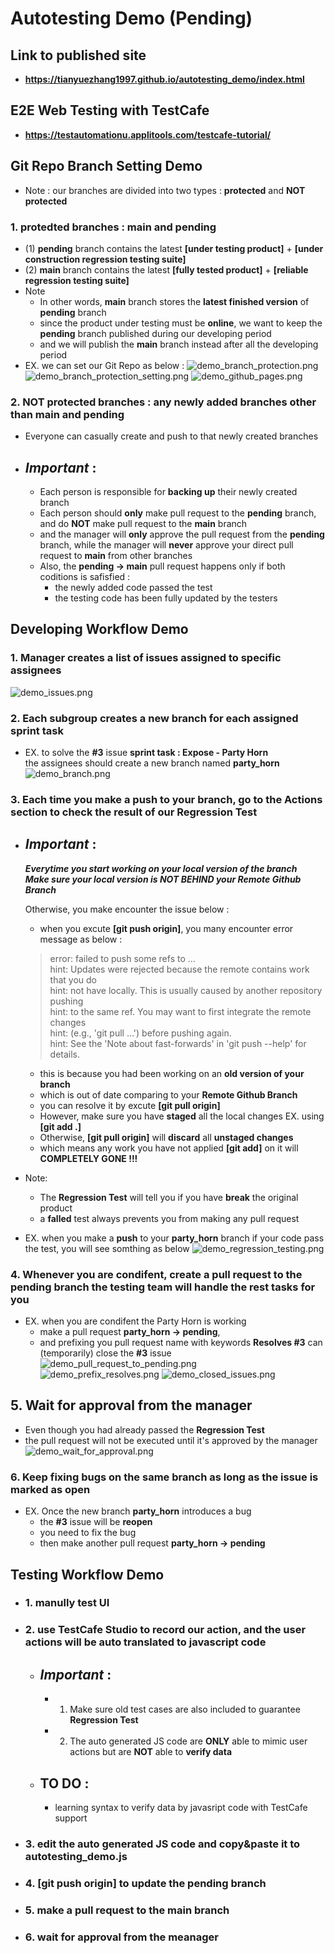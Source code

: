 # Autotesting Demo (Pending)

## Link to published site 
- **https://tianyuezhang1997.github.io/autotesting_demo/index.html**    

## E2E Web Testing with TestCafe  
- **https://testautomationu.applitools.com/testcafe-tutorial/**  

## Git Repo Branch Setting Demo
- Note : our branches are divided into two types : **protected** and **NOT protected** 

### 1. **protedted** branches : **main** and **pending**
  - (1) **pending** branch contains the latest **[under testing product]** + **[under construction regression testing suite]**  
  - (2) **main** branch contains the latest **[fully tested product]** + **[reliable regression testing suite]**  
  - Note 
    - In other words, **main** branch stores the **latest finished version** of **pending** branch
    - since the product under testing must be **online**, we want to keep the **pending** branch published during our developing period
    - and we will publish the **main** branch instead after all the developing period
  - EX. we can set our Git Repo as below : 
  ![demo_branch_protection.png](/src/demo_branch_protection.png)
  ![demo_branch_protection_setting.png](/src/demo_branch_protection_setting.png)
  ![demo_github_pages.png](/src/demo_github_pages.png)
  
### 2. **NOT protected** branches : any newly added branches other than **main** and **pending**
- Everyone can casually create and push to that newly created branches
- ## **_Important_** : 
  - Each person is responsible for **backing up** their newly created branch
  - Each person should **only** make pull request to the **pending** branch, and do **NOT** make pull request to the **main** branch
  - and the manager will **only** approve the pull request from the **pending** branch, while the manager will **never** approve your direct pull request to **main** from other branches 
  - Also, the **pending -> main** pull request happens only if both coditions is safisfied :   
    - the newly added code passed the test
    - the testing code has been fully updated by the testers      

## Developing Workflow Demo
### 1. Manager creates a list of **issues** assigned to specific assignees  
![demo_issues.png](/src/demo_issues.png)

### 2. Each subgroup creates a new **branch** for each assigned sprint task    
  - EX. to solve the **#3** issue **sprint task : Expose - Party Horn**  
  the assignees should create a new branch named **party_horn**  
  ![demo_branch.png](/src/demo_branch.png)

### 3. Each time you make a **push** to your **branch**, go to the **Actions** section to check the result of our **Regression Test**  
  - ## **_Important_** :
    **_Everytime you start working on your local version of the branch_**  
    **_Make sure your local version is NOT BEHIND your Remote Github Branch_**

    Otherwise, you make encounter the issue below : 
    - when you excute **[git push origin]**, you many encounter error message as below :
    > error: failed to push some refs to ...  
    > hint: Updates were rejected because the remote contains work that you do  
    > hint: not have locally. This is usually caused by another repository pushing  
    > hint: to the same ref. You may want to first integrate the remote changes  
    > hint: (e.g., 'git pull ...') before pushing again.  
    > hint: See the 'Note about fast-forwards' in 'git push --help' for details.  
    - this is because you had been working on an **old version of your branch**
    - which is out of date comparing to your **Remote Github Branch**
    - you can resolve it by excute **[git pull origin]**
    - However, make sure you have **staged** all the local changes EX. using **[git add .]** 
    - Otherwise, **[git pull origin]** will **discard** all **unstaged changes**
    - which means any work you have not applied **[git add]** on it will **COMPLETELY GONE !!!**
  - Note:
      - The **Regression Test** will tell you if you have **break** the original product
      - a **falled** test always prevents you from making any pull request   
  - EX. when you make a **push** to your **party_horn** branch
    if your code pass the test, you will see somthing as below
  ![demo_regression_testing.png](/src/demo_regression_testing.png)  

### 4. Whenever you are condifent, create a pull request to the  **pending** branch the testing team will handle the rest tasks for you  
  - EX. when you are condifent the Party Horn is working  
      - make a pull request **party_horn -> pending**,  
      - and prefixing you pull request name with keywords **Resolves #3** can (temporarily) close the **#3** issue  
  ![demo_pull_request_to_pending.png](/src/demo_pull_request_to_pending.png)  
  ![demo_prefix_resolves.png](/src/demo_prefix_resolves.png)
  ![demo_closed_issues.png](/src/demo_closed_issues.png)  

  ## 5. Wait for approval from the manager
  - Even though you had already passed the **Regression Test** 
  - the pull request will not be executed until it's approved by the manager
  ![demo_wait_for_approval.png](/src/demo_wait_for_approval.png)

  ### 6. Keep fixing bugs on the **same branch** as long as the **issue** is marked as **open**         
  - EX. Once the new branch **party_horn** introduces a bug
    - the **#3** issue will be **reopen** 
    - you need to fix the bug 
    - then make another pull request **party_horn -> pending**  

## Testing Workflow Demo
- ### 1. manully test UI
- ### 2. use **TestCafe Studio** to record our action, and the user actions will be auto translated to javascript code
  - ## **_Important_** :
    - 1. Make sure old test cases are also included to guarantee **Regression Test** 
    - 2. The auto generated JS code are **ONLY** able to mimic user actions but are **NOT** able to **verify data**   
  - ## TO DO : 
      - learning syntax to verify data by javasript code with TestCafe support 
- ### 3. edit the auto generated JS code and copy&paste it to **autotesting_demo.js**
- ### 4. [git push origin] to update the **pending** branch
- ### 5. make a pull request to the **main** branch
- ### 6. wait for approval from the meanager

 

